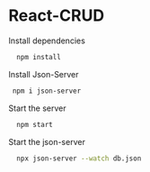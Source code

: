 # React-CRUD

Install dependencies

```bash
  npm install
```

Install Json-Server

```bash
 npm i json-server
```

Start the server

```bash
  npm start
```

Start the json-server

```bash
  npx json-server --watch db.json
```



